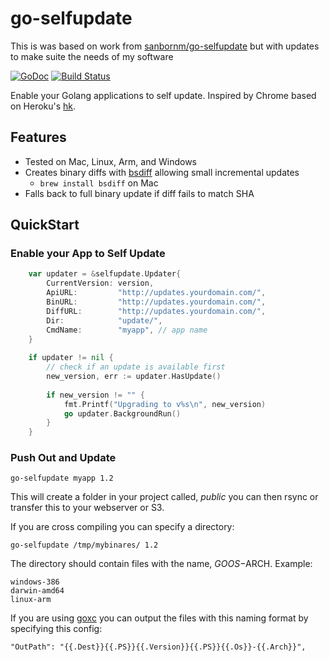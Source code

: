go-selfupdate
=============

This is was based on work from [sanbornm/go-selfupdate](https://github.com/sanbornm/go-selfupdate) but with updates to make suite the needs of my software

[![GoDoc](https://godoc.org/github.com/jwhitcraft/go-selfupdate/selfupdate?status.svg)](https://godoc.org/github.com/jwhitcraft/go-selfupdate/selfupdate)
[![Build Status](https://travis-ci.org/jwhitcraft/go-selfupdate.svg?branch=master)](https://travis-ci.org/jwhitcraft/go-selfupdate)

Enable your Golang applications to self update.  Inspired by Chrome based on Heroku's [hk](https://github.com/heroku/hk).

## Features

* Tested on Mac, Linux, Arm, and Windows
* Creates binary diffs with [bsdiff](http://www.daemonology.net/bsdiff/) allowing small incremental updates
  * `brew install bsdiff` on Mac
* Falls back to full binary update if diff fails to match SHA

## QuickStart

### Enable your App to Self Update
```go
	var updater = &selfupdate.Updater{
		CurrentVersion: version,
		ApiURL:         "http://updates.yourdomain.com/",
		BinURL:         "http://updates.yourdomain.com/",
		DiffURL:        "http://updates.yourdomain.com/",
		Dir:            "update/",
		CmdName:        "myapp", // app name
	}
	
	if updater != nil {
		// check if an update is available first
		new_version, err := updater.HasUpdate()
		
		if new_version != "" {
			fmt.Printf("Upgrading to v%s\n", new_version)
			go updater.BackgroundRun()
		}
	}
```
### Push Out and Update

    go-selfupdate myapp 1.2

This will create a folder in your project called, *public* you can then rsync or transfer this to your webserver or S3.

If you are cross compiling you can specify a directory:

    go-selfupdate /tmp/mybinares/ 1.2

The directory should contain files with the name, $GOOS-$ARCH. Example:

    windows-386
    darwin-amd64
    linux-arm

If you are using [goxc](https://github.com/laher/goxc) you can output the files with this naming format by specifying this config:

    "OutPath": "{{.Dest}}{{.PS}}{{.Version}}{{.PS}}{{.Os}}-{{.Arch}}",
